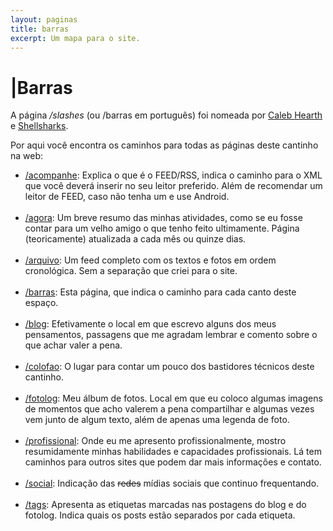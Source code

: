 ```yaml
---
layout: paginas
title: barras
excerpt: Um mapa para o site.
---
```

<h1>
<span aria-hidden="true">|</span>Barras
</h1>
<section class="texto-geral">
<p>A página <i>/slashes</i> (ou /barras em português) foi nomeada por <a href="https://calebhearth.com/" title="o jardim de Caleb">Caleb Hearth</a> e <a href="https://shellsharks.com/" title="o jardim de Shellsharks">Shellsharks</a>.</p>
<p>Por aqui você encontra os caminhos para todas as páginas deste cantinho na web:</p>
<ul class="lista-tags">
<li><a href="{{ site.url }}/acompanhe" title="acompanhe">/acompanhe</a>: Explica o que é o FEED/RSS, indica o caminho para o XML que você deverá inserir no seu leitor preferido. Além de recomendar um leitor de FEED, caso não tenha um e use Android.</li><br/>
<li><a href="{{ site.url }}/agora" title="o que estou fazendo">/agora</a>: Um breve resumo das minhas atividades, como se eu fosse contar para um velho amigo o que tenho feito ultimamente. Página (teoricamente) atualizada a cada mês ou quinze dias.</li><br/>
<li><a href="{{ site.url }}/arquivo" title="tudo junto e misturado">/arquivo</a>: Um feed completo com os textos e fotos em ordem cronológica. Sem a separação que criei para o site.</li><br/>
<li><a href="{{ site.url }}/barras" title="onde cada coisa está">/barras</a>: Esta página, que indica o caminho para cada canto deste espaço.</li><br/>
<li><a href="{{ site.url }}/blog" title="se eu disser, será aqui">/blog</a>: Efetivamente o local em que escrevo alguns dos meus pensamentos, passagens que me agradam lembrar e comento sobre o que achar valer a pena.</li><br/>
<li><a href="{{ site.url }}/colofao" title="o que move este cantinho">/colofao</a>: O lugar para contar um pouco dos bastidores técnicos deste cantinho.</li><br/>
<li><a href="{{ site.url }}/fotolog" title="meu fotolog">/fotolog</a>: Meu álbum de fotos. Local em que eu coloco algumas imagens de momentos que acho valerem a pena compartilhar e algumas vezes vem junto de algum texto, além de apenas uma legenda de foto.</li><br/>
<li><a href="{{ site.url }}/profissional" title="quem é o trabalhador">/profissional</a>: Onde eu me apresento profissionalmente, mostro resumidamente minhas habilidades e capacidades profissionais. Lá tem caminhos para outros sites que podem dar mais informações e contato.</li><br/>
<li><a href="{{ site.url }}/social" title="minhas mídias sociais">/social</a>: Indicação das <del>redes</del> mídias sociais que continuo frequentando.</li><br/>
<li><a href="{{ site.url }}/tags" title="do que estou falando e onde">/tags</a>: Apresenta as etiquetas marcadas nas postagens do blog e do fotolog. Indica quais os posts estão separados por cada etiqueta.</li>
</ul>
</section>
